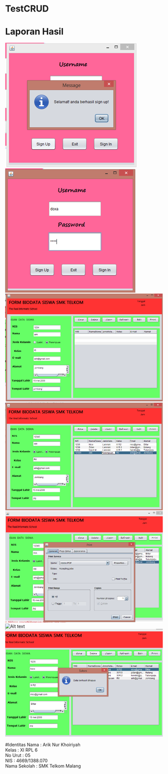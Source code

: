 # TestCRUD
# Laporan Hasil

![Alt text](https://github.com/ariknk/TestCRUD/blob/master/1.PNG)<br>
![Alt text](https://github.com/ariknk/TestCRUD/blob/master/2.PNG)<br>
![Alt text](https://github.com/ariknk/TestCRUD/blob/master/3.PNG)<br>
![Alt text](https://github.com/ariknk/TestCRUD/blob/master/4.PNG)<br>
![Alt text](https://github.com/ariknk/TestCRUD/blob/master/5.PNG)<br>
![Alt text](https://github.com/ariknk/TestCRUD/blob/master/6.PNG)<br>
![Alt text](https://github.com/ariknk/TestCRUD/blob/master/7.PNG)<br>


#Identitas
Nama : Arik Nur Khoiriyah <br>
Kelas : XI RPL 6  <br>
No Urut : 05<br>
NIS : 4669/1388.070 <br>
Nama Sekolah : SMK Telkom Malang
